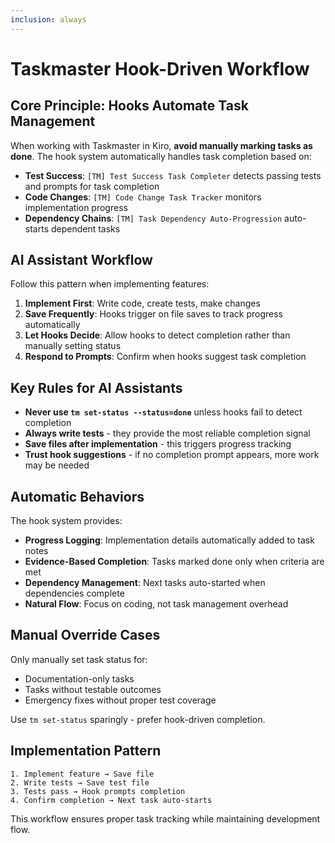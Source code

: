 ```yaml
---
inclusion: always
---
```


# Taskmaster Hook-Driven Workflow

## Core Principle: Hooks Automate Task Management

When working with Taskmaster in Kiro, **avoid manually marking tasks as done**. The hook system automatically handles task completion based on:

- **Test Success**: `[TM] Test Success Task Completer` detects passing tests and prompts for task completion
- **Code Changes**: `[TM] Code Change Task Tracker` monitors implementation progress
- **Dependency Chains**: `[TM] Task Dependency Auto-Progression` auto-starts dependent tasks

## AI Assistant Workflow

Follow this pattern when implementing features:

1. **Implement First**: Write code, create tests, make changes
2. **Save Frequently**: Hooks trigger on file saves to track progress automatically
3. **Let Hooks Decide**: Allow hooks to detect completion rather than manually setting status
4. **Respond to Prompts**: Confirm when hooks suggest task completion

## Key Rules for AI Assistants

- **Never use `tm set-status --status=done`** unless hooks fail to detect completion
- **Always write tests** - they provide the most reliable completion signal
- **Save files after implementation** - this triggers progress tracking
- **Trust hook suggestions** - if no completion prompt appears, more work may be needed

## Automatic Behaviors

The hook system provides:

- **Progress Logging**: Implementation details automatically added to task notes
- **Evidence-Based Completion**: Tasks marked done only when criteria are met
- **Dependency Management**: Next tasks auto-started when dependencies complete
- **Natural Flow**: Focus on coding, not task management overhead

## Manual Override Cases

Only manually set task status for:

- Documentation-only tasks
- Tasks without testable outcomes
- Emergency fixes without proper test coverage

Use `tm set-status` sparingly - prefer hook-driven completion.

## Implementation Pattern

```
1. Implement feature → Save file
2. Write tests → Save test file
3. Tests pass → Hook prompts completion
4. Confirm completion → Next task auto-starts
```

This workflow ensures proper task tracking while maintaining development flow.